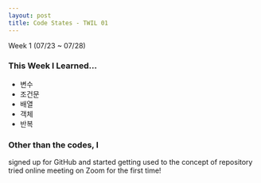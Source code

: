 ```yaml
---
layout: post
title: Code States - TWIL 01
---
```


Week 1 (07/23 ~ 07/28)
### This Week I Learned...

- 변수
- 조건문
- 배열
- 객체
- 반복

### Other than the codes, I
  signed up for GitHub and started getting used to the concept of repository
  tried online meeting on Zoom for the first time!
